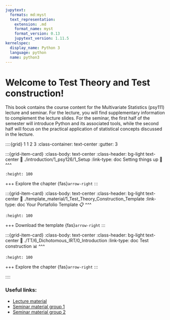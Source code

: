 ```yaml
---
jupytext:
  formats: md:myst
  text_representation:
    extension: .md
    format_name: myst
    format_version: 0.13
    jupytext_version: 1.11.5
kernelspec:
  display_name: Python 3
  language: python
  name: python3
---
```


# Welcome to Test Theory and Test construction!

This book contains the course content for the Multivariate Statistics (psy111) lecture and seminar. For the lecture, you will find supplementary information to complement the lecture slides. For the seminar, the first half of the semester will introduce Python and its associated tools, while the second half will focus on the practical application of statistical concepts discussed in the lecture.


::::{grid} 1 1 2 3
:class-container: text-center
:gutter: 3

:::{grid-item-card}
:class-body: text-center
:class-header: bg-light text-center
:link: ./introduction/1_psy126/1_Setup
:link-type: doc
Setting things up 🚀
^^^
```{image} https://encrypted-tbn0.gstatic.com/images?q=tbn:ANd9GcS9E5HZlsBUfIyQdZy53DBNd5c9aIxECWdFww&s
:height: 100
```
+++
Explore the chapter {fas}`arrow-right`
:::

:::{grid-item-card}
:class-body: text-center
:class-header: bg-light text-center
:link: ./template_material/1_Test_Theory_Construction_Template
:link-type: doc
Your Portafolio Template 📋
^^^
```{image}  ../logo_template.png
:height: 100
```
+++
Download the template {fas}`arrow-right`
:::

:::{grid-item-card}
:class-body: text-center
:class-header: bg-light text-center
:link: ./TT/6_Dichotomous_IRT/0_Introduction
:link-type: doc
Test construction 📊
^^^
```{image} https://thumbs.dreamstime.com/b/statistics-linear-icon-modern-outline-logo-concept-o-white-background-business-analytics-collection-suitable-use-133515482.jpg
:height: 100
```
+++
Explore the chapter {fas}`arrow-right`
:::

::::

### Useful links:
- [Lecture material](https://elearning.uni-oldenburg.de/dispatch.php/course/files?cid=a819b16aace4eb774d54b16947317b94)
- [Seminar material group 1](https://elearning.uni-oldenburg.de/dispatch.php/course/files?cid=8d69f333772c13bb395a1419339af627)
- [Seminar material group 2](https://elearning.uni-oldenburg.de/dispatch.php/course/files?cid=3d8547867bacf69380f84167a5b35e29)

